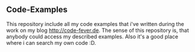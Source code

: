 ## Code-Examples 

This repository include all my code examples that i've written during the work on my blog http://code-fever.de. 
The sense of this repository is, that anybody could access my described examples. Also it's a good place where i can search my own code :D.
